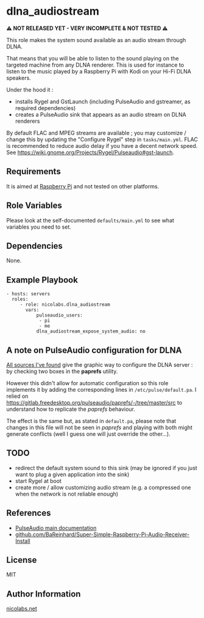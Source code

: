 dlna_audiostream
================

**⚠ NOT RELEASED YET - VERY INCOMPLETE & NOT TESTED ⚠**

This role makes the system sound available as an audio stream through DLNA.

That means that you will be able to listen to the sound playing on the targeted machine from any DLNA renderer.
This is used for instance to listen to the music played by a Raspberry Pi with Kodi on your Hi-Fi DLNA speakers.

Under the hood it :

- installs Rygel and GstLaunch (including PulseAudio and gstreamer, as required dependencies)
- creates a PulseAudio sink that appears as an audio stream on DLNA renderers

By default FLAC and MPEG streams are available ; you may customize / change this by updating the "Configure Rygel" step in `tasks/main.yml`.
FLAC is recommended to reduce audio delay if you have a decent network speed.
See https://wiki.gnome.org/Projects/Rygel/Pulseaudio#gst-launch.



Requirements
------------

It is aimed at [Raspberry Pi](https://www.raspberrypi.org/) and not tested on other platforms.



Role Variables
--------------

Please look at the self-documented `defaults/main.yml` to see what variables you need to set.



Dependencies
------------

None.



Example Playbook
----------------

    - hosts: servers
      roles:
         - role: nicolabs.dlna_audiostream
           vars:
               pulseaudio_users:
                - pi
                - me
               dlna_audiostream_expose_system_audio: no


A note on PulseAudio configuration for DLNA
-------------------------------------------

[All sources I've found](https://wiki.gnome.org/Projects/Rygel/Pulseaudio) give the graphic way to configure the DLNA server : by checking two boxes in the **paprefs** utility.

However this didn't allow for automatic configuration so this role implements it by adding the corresponding lines in `/etc/pulse/default.pa`.
I relied on https://gitlab.freedesktop.org/pulseaudio/paprefs/-/tree/master/src to understand how to replicate the _paprefs_ behaviour.

The effect is the same but, as stated in `default.pa`, please note that changes in this file will not be seen in _paprefs_ and playing with both might generate conflicts (well I guess one will just override the other...).



TODO
----

- redirect the default system sound to this sink (may be ignored if you just want to plug a given application into the sink)
- start Rygel at boot
- create more / allow customizing audio stream (e.g. a compressed one when the network is not reliable enough)



References
----------

- [PulseAudio main documentation](https://www.freedesktop.org/wiki/Software/PulseAudio/Documentation/User/)
- [github.com/BaReinhard/Super-Simple-Raspberry-Pi-Audio-Receiver-Install](https://github.com/BaReinhard/Super-Simple-Raspberry-Pi-Audio-Receiver-Install/blob/master/init.d/pulseaudio)



License
-------

MIT



Author Information
------------------

[nicolabs.net](https//nicolabs.net)
